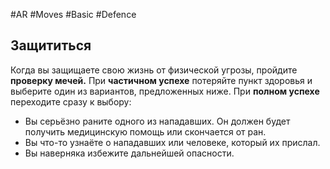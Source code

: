 #AR  #Moves #Basic #Defence  

## Защититься 
Когда вы защищаете свою жизнь от физической  угрозы, пройдите **проверку мечей.** При **частичном успехе** потеряйте пункт здоровья и выберите один из вариантов, предложенных ниже. При  **полном успехе** переходите сразу к выбору:  
-  Вы серьёзно раните одного из нападавших.  Он должен будет получить медицинскую помощь или скончается от ран.  
-  Вы что-то узнаёте о нападавших или человеке,  который их прислал.  
-  Вы наверняка избежите дальнейшей опасности.